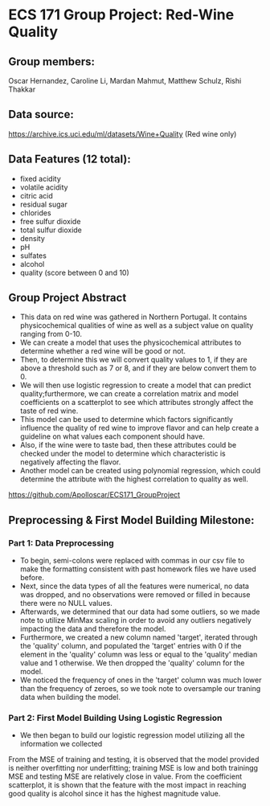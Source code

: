 # ECS 171 Group Project: Red-Wine Quality

## Group members:
Oscar Hernandez, Caroline Li, Mardan Mahmut, Matthew Schulz, Rishi Thakkar

## Data source: 
https://archive.ics.uci.edu/ml/datasets/Wine+Quality (Red wine only)

## Data Features (12 total):
 - fixed acidity
 - volatile acidity
 - citric acid
 - residual sugar
 - chlorides
 - free sulfur dioxide
 - total sulfur dioxide
 - density
 - pH
 - sulfates
 - alcohol
 - quality (score between 0 and 10)

 ## Group Project Abstract

- This data on red wine was gathered in Northern Portugal. It contains physicochemical qualities of wine as well as a subject value on quality ranging from 0-10.  
- We can create a model that uses the physicochemical attributes to determine whether a red wine will be good or not. 
- Then, to determine this we will convert quality values to 1, if they are above a threshold such as 7 or 8, and if they are below convert them to 0. 
- We will then use logistic regression to create a model that can predict quality;furthermore, we can create a correlation matrix and model coefficients on a scatterplot to see which attributes strongly affect the taste of red wine. 
- This model can be used to determine which factors significantly influence the quality of red wine to improve flavor and can help create a guideline on what values each component should have. 
- Also, if the wine were to taste bad, then these attributes could be checked under the model to determine which characteristic is negatively affecting the flavor.
- Another model can be created using polynomial regression, which could determine the attribute with the highest correlation to quality as well.

https://github.com/Apolloscar/ECS171_GroupProject

## Preprocessing & First Model Building Milestone:

### Part 1: Data Preprocessing
- To begin, semi-colons were replaced with commas in our csv file to make the formatting consistent with past homework files we have used before.
- Next, since the data types of all the features were numerical, no data was dropped, and no observations were removed or filled in because there were no NULL values.
- Afterwards, we determined that our data had some outliers, so we made note to utilize MinMax scaling in order to avoid any outliers negatively impacting the data and therefore the model.
- Furthermore, we created a new column named 'target', iterated through the 'quality' column, and populated the 'target' entries with 0 if the element in the 'quality' column was less or equal to the 'quality' median value and 1 otherwise. We then dropped the 'quality' column for the model.
- We noticed the frequency of ones in the 'target' column was much lower than the frequency of zeroes, so we took note to oversample our traning data when building the model.

### Part 2: First Model Building Using Logistic Regression
- We then began to build our logistic regression model utilizing all the information we collected

 From the MSE of training and testing, it is observed that the model provided is neither overfitting nor underfitting; training MSE is low and both trainingg MSE and testing MSE are relatively close in value. From the coefficient scatterplot, it is shown that the feature with the most impact in reaching good quality is alcohol since it has the highest magnitude value. 
